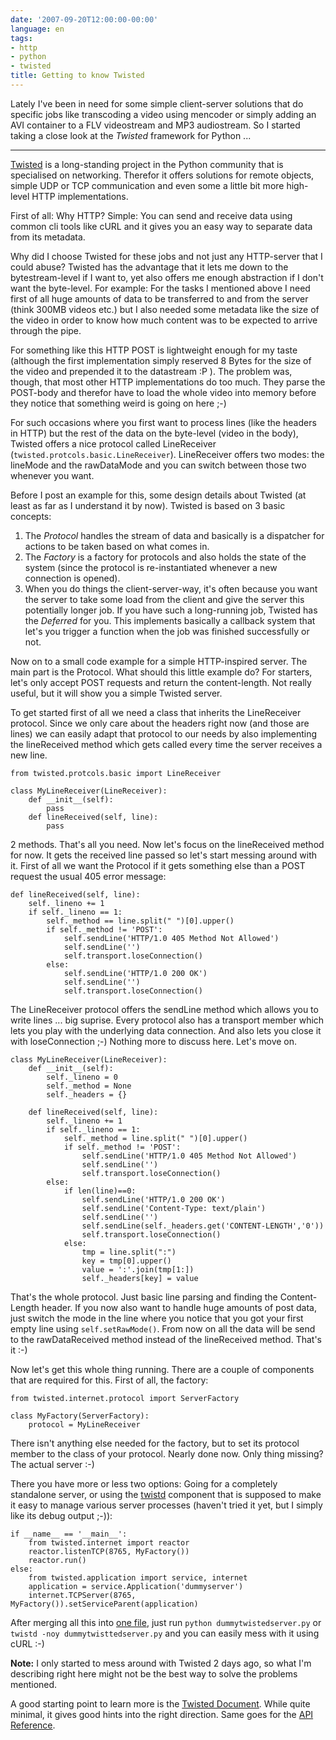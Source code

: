 ```yaml
---
date: '2007-09-20T12:00:00-00:00'
language: en
tags:
- http
- python
- twisted
title: Getting to know Twisted
---
```



Lately I've been in need for some simple client-server solutions that do specific jobs like transcoding a video using mencoder or simply adding an AVI container to a FLV videostream and MP3 audiostream. So I started taking a close look at the *Twisted* framework for Python ...

-------------------------------

[Twisted](http://twistedmatrix.com/trac/) is a long-standing project in the Python community that is specialised on networking. Therefor it offers solutions for remote objects, simple UDP or TCP communication and even some a little bit more high-level HTTP implementations. 

First of all: Why HTTP? Simple: You can send and receive data using common cli tools like cURL and it gives you an easy way to separate data from its metadata. 

Why did I choose Twisted for these jobs and not just any HTTP-server that I could abuse? Twisted has the advantage that it lets me down to the bytestream-level if I want to, yet also offers me enough abstraction if I don't want the byte-level. For example: For the tasks I mentioned above I need first of all huge amounts of data to be transferred to and from the server (think 300MB videos etc.) but I also needed some metadata like the size of the video in order to know how much content was to be expected to arrive through the pipe. 

For something like this HTTP POST is lightweight enough for my taste (although the first implementation simply reserved 8 Bytes for the size of the video and prepended it to the datastream :P ). The problem was, though, that most other HTTP implementations do too much. They parse the POST-body and therefor have to load the whole video into memory before they notice that something weird is going on here ;-) 

For such occasions where you first want to process lines (like the headers in HTTP) but the rest of the data on the byte-level (video in the body), Twisted offers a nice protocol called LineReceiver (`twisted.protcols.basic.LineReceiver`). LineReceiver offers two modes: the lineMode and the rawDataMode and you can switch between those two whenever you want.

Before I post an example for this, some design details about Twisted (at least as far as I understand it by now). Twisted is based on 3 basic concepts:

1. The *Protocol* handles the stream of data and basically is a dispatcher for actions to be taken based on what comes in.
2. The *Factory* is a factory for protocols and also holds the state of the system (since the protocol is re-instantiated whenever a new connection is opened).
3. When you do things the client-server-way, it's often because you want the server to take some load from the client and give the server this potentially longer job. If you have such a long-running job, Twisted has the *Deferred* for you. This implements basically a callback system that let's you trigger a function when the job was finished successfully or not.

Now on to a small code example for a simple HTTP-inspired server. The main part is the Protocol. What should this little example do? For starters, let's only accept POST requests and return the content-length. Not really useful, but it will show you a simple Twisted server.

To get started first of all we need a class that inherits the LineReceiver
protocol. Since we only care about the headers right now (and those are lines) we can easily adapt that protocol to our needs by also implementing the lineReceived method which gets called every time the server receives a new line.

    
    from twisted.protcols.basic import LineReceiver
    
    class MyLineReceiver(LineReceiver):
        def __init__(self):
            pass
        def lineReceived(self, line):
            pass            
            
2 methods. That's all you need. Now let's focus on the lineReceived method for now. It gets the received line passed so let's start messing around with it. First of all we want the Protocol if it gets something else than a POST request the usual 405 error message:

    
    def lineReceived(self, line):
        self._lineno += 1
        if self._lineno == 1:
            self._method == line.split(" ")[0].upper()
            if self._method != 'POST':
                self.sendLine('HTTP/1.0 405 Method Not Allowed')
                self.sendLine('')
                self.transport.loseConnection()
            else:
                self.sendLine('HTTP/1.0 200 OK')
                self.sendLine('')
                self.transport.loseConnection()
        
The LineReceiver protocol offers the sendLine method which allows you to write lines ... big suprise. Every protocol also has a transport member which lets you play with the underlying data connection. And also lets you close it with loseConnection ;-) Nothing more to discuss here. Let's move on.

    
    class MyLineReceiver(LineReceiver):
        def __init__(self):
            self._lineno = 0
            self._method = None
            self._headers = {}

        def lineReceived(self, line):
            self._lineno += 1
            if self._lineno == 1:
                self._method = line.split(" ")[0].upper()
                if self._method != 'POST':
                    self.sendLine('HTTP/1.0 405 Method Not Allowed')
                    self.sendLine('')
                    self.transport.loseConnection()
            else:
                if len(line)==0:
                    self.sendLine('HTTP/1.0 200 OK')
                    self.sendLine('Content-Type: text/plain')
                    self.sendLine('')
                    self.sendLine(self._headers.get('CONTENT-LENGTH','0'))
                    self.transport.loseConnection()
                else:
                    tmp = line.split(":")
                    key = tmp[0].upper()
                    value = ':'.join(tmp[1:])
                    self._headers[key] = value
    

That's the whole protocol. Just basic line parsing and finding the Content-Length header. If you now also want to handle huge amounts of post data, just switch the mode in the line where you notice that you got your first empty line using `self.setRawMode()`. From now on all the data will be send to the rawDataReceived method instead of the lineReceived method. That's it :-)

Now let's get this whole thing running. There are a couple of components that are required for this. First of all, the factory:

    
    from twisted.internet.protocol import ServerFactory
    
    class MyFactory(ServerFactory):
        protocol = MyLineReceiver
        
    
There isn't anything else needed for the factory, but to set its protocol member to the class of your protocol. Nearly done now. Only thing missing? The actual server :-)

There you have more or less two options: Going for a completely standalone server, or using the [twistd](http://twistedmatrix.com/projects/core/documentation/howto/basics.html#auto1) component that is supposed to make it easy to manage various server processes (haven't tried it yet, but I simply like its debug output ;-)):


    if __name__ == '__main__':
        from twisted.internet import reactor
        reactor.listenTCP(8765, MyFactory())
        reactor.run()
    else:
        from twisted.application import service, internet
        application = service.Application('dummyserver')
        internet.TCPServer(8765, MyFactory()).setServiceParent(application)
        

After merging all  this into [one file](/media/2007/dummytwistedserver.py.txt), just run `python dummytwistedserver.py` or `twistd -noy dummytwisttedserver.py` and you can easily mess with it using cURL :-)

**Note:** I only started to mess around with Twisted 2 days ago, so what I'm
describing right here might not be the best way to solve the problems
mentioned.

A good starting point to learn more is the [Twisted Document](http://twistedmatrix.com/projects/core/documentation/howto/index.html). While quite minimal, it gives good hints into the right direction. Same goes for the [API Reference](http://twistedmatrix.com/documents/current/api/).
